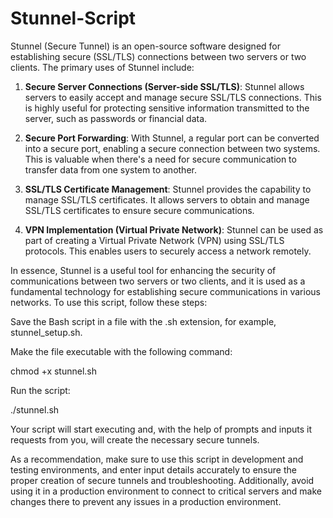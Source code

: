 # Stunnel-Script

Stunnel (Secure Tunnel) is an open-source software designed for establishing secure (SSL/TLS) connections between two servers or two clients. The primary uses of Stunnel include:

1. **Secure Server Connections (Server-side SSL/TLS)**: Stunnel allows servers to easily accept and manage secure SSL/TLS connections. This is highly useful for protecting sensitive information transmitted to the server, such as passwords or financial data.

2. **Secure Port Forwarding**: With Stunnel, a regular port can be converted into a secure port, enabling a secure connection between two systems. This is valuable when there's a need for secure communication to transfer data from one system to another.

3. **SSL/TLS Certificate Management**: Stunnel provides the capability to manage SSL/TLS certificates. It allows servers to obtain and manage SSL/TLS certificates to ensure secure communications.

4. **VPN Implementation (Virtual Private Network)**: Stunnel can be used as part of creating a Virtual Private Network (VPN) using SSL/TLS protocols. This enables users to securely access a network remotely.

In essence, Stunnel is a useful tool for enhancing the security of communications between two servers or two clients, and it is used as a fundamental technology for establishing secure communications in various networks.
To use this script, follow these steps:

Save the Bash script in a file with the .sh extension, for example, stunnel_setup.sh.

Make the file executable with the following command:

chmod +x stunnel.sh

Run the script:

./stunnel.sh

Your script will start executing and, with the help of prompts and inputs it requests from you, will create the necessary secure tunnels.

As a recommendation, make sure to use this script in development and testing environments, and enter input details accurately to ensure the proper creation of secure tunnels and troubleshooting. Additionally, avoid using it in a production environment to connect to critical servers and make changes there to prevent any issues in a production environment.

